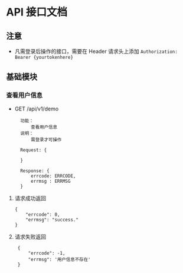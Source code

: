 # API 接口文档
## 注意

* 凡需登录后操作的接口，需要在 Header 请求头上添加 `Authorization: Bearer {yourtokenhere}`

## 基础模块
### 查看用户信息
* GET /api/v1/demo

		功能：
		    查看用户信息
		说明：
			需登录才可操作
			
		Request: {
		
		}
		
		Response: {
			errcode: ERRCODE,
			errmsg : ERRMSG
		}
	


1.	请求成功返回

		{
		    "errcode": 0,
		    "errmsg": "success."
		}

		
3. 请求失败返回


		{
		    "errcode": -1,
		    "errmsg": '用户信息不存在'
		}
		